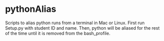 # pythonAlias
Scripts to alias python runs from a terminal in Mac or Linux.  First run Setup.py with student ID and name. Then, python will be aliased for the rest of the time until it is removed from the bash_profile.
